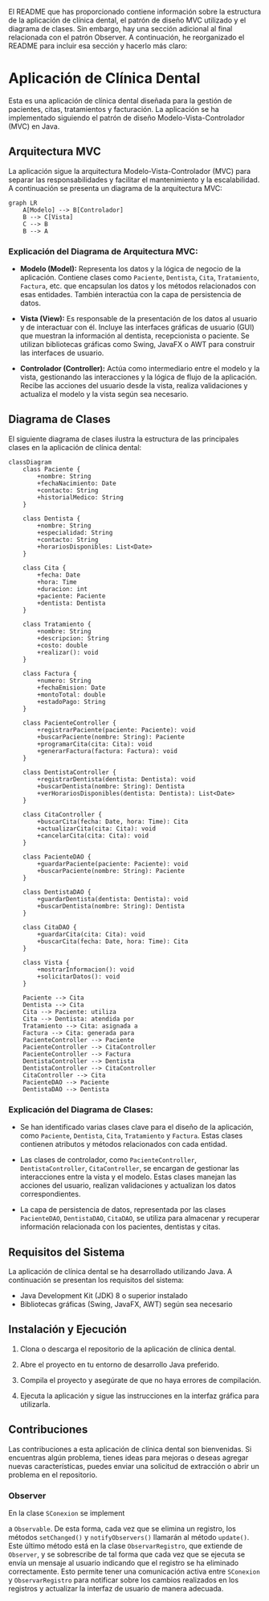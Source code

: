 El README que has proporcionado contiene información sobre la estructura de la aplicación de clínica dental, el patrón de diseño MVC utilizado y el diagrama de clases. Sin embargo, hay una sección adicional al final relacionada con el patrón Observer. A continuación, he reorganizado el README para incluir esa sección y hacerlo más claro:

# Aplicación de Clínica Dental

Esta es una aplicación de clínica dental diseñada para la gestión de pacientes, citas, tratamientos y facturación. La aplicación se ha implementado siguiendo el patrón de diseño Modelo-Vista-Controlador (MVC) en Java.

## Arquitectura MVC

La aplicación sigue la arquitectura Modelo-Vista-Controlador (MVC) para separar las responsabilidades y facilitar el mantenimiento y la escalabilidad. A continuación se presenta un diagrama de la arquitectura MVC:

```mermaid
graph LR
    A[Modelo] --> B[Controlador]
    B --> C[Vista]
    C --> B
    B --> A
```

### Explicación del Diagrama de Arquitectura MVC:

- **Modelo (Model):** Representa los datos y la lógica de negocio de la aplicación. Contiene clases como `Paciente`, `Dentista`, `Cita`, `Tratamiento`, `Factura`, etc. que encapsulan los datos y los métodos relacionados con esas entidades. También interactúa con la capa de persistencia de datos.

- **Vista (View):** Es responsable de la presentación de los datos al usuario y de interactuar con él. Incluye las interfaces gráficas de usuario (GUI) que muestran la información al dentista, recepcionista o paciente. Se utilizan bibliotecas gráficas como Swing, JavaFX o AWT para construir las interfaces de usuario.

- **Controlador (Controller):** Actúa como intermediario entre el modelo y la vista, gestionando las interacciones y la lógica de flujo de la aplicación. Recibe las acciones del usuario desde la vista, realiza validaciones y actualiza el modelo y la vista según sea necesario.

## Diagrama de Clases

El siguiente diagrama de clases ilustra la estructura de las principales clases en la aplicación de clínica dental:

````mermaid
classDiagram
    class Paciente {
        +nombre: String
        +fechaNacimiento: Date
        +contacto: String
        +historialMedico: String
    }

    class Dentista {
        +nombre: String
        +especialidad: String
        +contacto: String
        +horariosDisponibles: List<Date>
    }

    class Cita {
        +fecha: Date
        +hora: Time
        +duracion: int
        +paciente: Paciente
        +dentista: Dentista
    }

    class Tratamiento {
        +nombre: String
        +descripcion: String
        +costo: double
        +realizar(): void
    }

    class Factura {
        +numero: String
        +fechaEmision: Date
        +montoTotal: double
        +estadoPago: String
    }

    class PacienteController {
        +registrarPaciente(paciente: Paciente): void
        +buscarPaciente(nombre: String): Paciente
        +programarCita(cita: Cita): void
        +generarFactura(factura: Factura): void
    }

    class DentistaController {
        +registrarDentista(dentista: Dentista): void
        +buscarDentista(nombre: String): Dentista
        +verHorariosDisponibles(dentista: Dentista): List<Date>
    }

    class CitaController {
        +buscarCita(fecha: Date, hora: Time): Cita
        +actualizarCita(cita: Cita): void
        +cancelarCita(cita: Cita): void
    }

    class PacienteDAO {
        +guardarPaciente(paciente: Paciente): void
        +buscarPaciente(nombre: String): Paciente
    }

    class DentistaDAO {
        +guardarDentista(dentista: Dentista): void
        +buscarDentista(nombre: String): Dentista
    }

    class CitaDAO {
        +guardarCita(cita: Cita): void
        +buscarCita(fecha: Date, hora: Time): Cita
    }

    class Vista {
        +mostrarInformacion(): void
        +solicitarDatos(): void
    }

    Paciente --> Cita
    Dentista --> Cita
    Cita --> Paciente: utiliza
    Cita --> Dentista: atendida por
    Tratamiento --> Cita: asignada a
    Factura --> Cita: generada para
    PacienteController --> Paciente
    PacienteController --> CitaController
    PacienteController --> Factura
    DentistaController --> Dentista
    DentistaController --> CitaController
    CitaController --> Cita
    PacienteDAO --> Paciente
    DentistaDAO --> Dentista

````

### Explicación del Diagrama de Clases:

- Se han identificado varias clases clave para el diseño de la aplicación, como `Paciente`, `Dentista`, `Cita`, `Tratamiento` y `Factura`. Estas clases contienen atributos y métodos relacionados con cada entidad.

- Las clases de controlador, como `PacienteController`, `DentistaController`, `CitaController`, se encargan de gestionar las interacciones entre la vista y el modelo. Estas clases manejan las acciones del usuario, realizan validaciones y actualizan los datos correspondientes.

- La capa de persistencia de datos, representada por las clases `PacienteDAO`, `DentistaDAO`, `CitaDAO`, se utiliza para almacenar y recuperar información relacionada con los pacientes, dentistas y citas.

## Requisitos del Sistema

La aplicación de clínica dental se ha desarrollado utilizando Java. A continuación se presentan los requisitos del sistema:

- Java Development Kit (JDK) 8 o superior instalado
- Bibliotecas gráficas (Swing, JavaFX, AWT) según sea necesario

## Instalación y Ejecución

1. Clona o descarga el repositorio de la aplicación de clínica dental.

2. Abre el proyecto en tu entorno de desarrollo Java preferido.

3. Compila el proyecto y asegúrate de que no haya errores de compilación.

4. Ejecuta la aplicación y sigue las instrucciones en la interfaz gráfica para utilizarla.

## Contribuciones

Las contribuciones a esta aplicación de clínica dental son bienvenidas. Si encuentras algún problema, tienes ideas para mejoras o deseas agregar nuevas características, puedes enviar una solicitud de extracción o abrir un problema en el repositorio.

### Observer

En la clase `SConexion` se implement

a `Observable`. De esta forma, cada vez que se elimina un registro, los métodos `setChanged()` y `notifyObservers()` llamarán al método `update()`. Este último método está en la clase `ObservarRegistro`, que extiende de `Observer`, y se sobrescribe de tal forma que cada vez que se ejecuta se envía un mensaje al usuario indicando que el registro se ha eliminado correctamente. Esto permite tener una comunicación activa entre `SConexion` y `ObservarRegistro` para notificar sobre los cambios realizados en los registros y actualizar la interfaz de usuario de manera adecuada.

